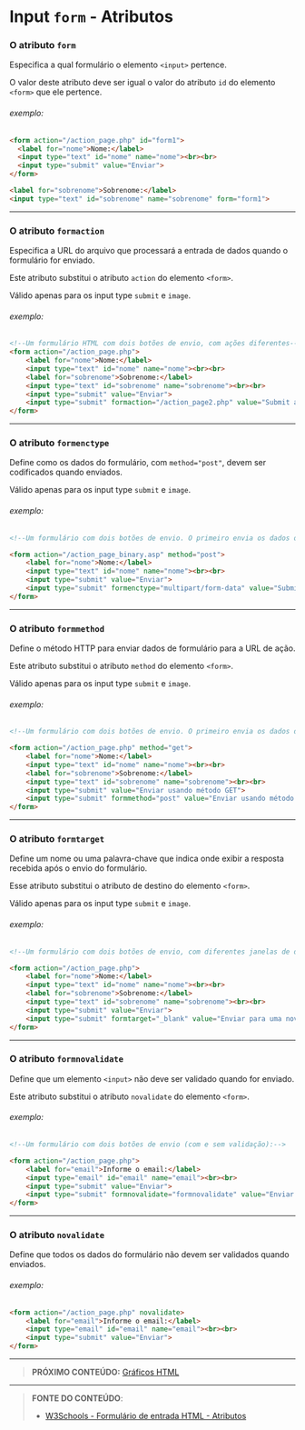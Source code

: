 # Input `form` - Atributos

### O atributo `form`

Especifica a qual formulário o elemento `<input>` pertence.

O valor deste atributo deve ser igual o valor do atributo `id` do elemento `<form>` que ele pertence.

###### exemplo:

```html
<form action="/action_page.php" id="form1">
  <label for="nome">Nome:</label>
  <input type="text" id="nome" name="nome"><br><br>
  <input type="submit" value="Enviar">
</form>

<label for="sobrenome">Sobrenome:</label>
<input type="text" id="sobrenome" name="sobrenome" form="form1">
```

----

### O atributo `formaction`

Especifica a URL do arquivo que processará a entrada de dados quando o formulário for enviado.

Este atributo substitui o atributo `action` do elemento `<form>`. 

Válido apenas para os input type `submit` e `image`.

###### exemplo:

```html
<!--Um formulário HTML com dois botões de envio, com ações diferentes-->
<form action="/action_page.php">
    <label for="nome">Nome:</label>
    <input type="text" id="nome" name="nome"><br><br>
    <label for="sobrenome">Sobrenome:</label>
    <input type="text" id="sobrenome" name="sobrenome"><br><br>
    <input type="submit" value="Enviar">
    <input type="submit" formaction="/action_page2.php" value="Submit as Admin">
</form>
```

---

### O atributo `formenctype`

Define como os dados do formulário, com `method="post"`, devem ser codificados quando enviados.

Válido apenas para os input type `submit` e `image`.

###### exemplo:

```html
<!--Um formulário com dois botões de envio. O primeiro envia os dados do formulário com codificação padrão, o segundo envia os dados do formulário codificados como "multipart/form-data":-->

<form action="/action_page_binary.asp" method="post">
    <label for="nome">Nome:</label>
    <input type="text" id="nome" name="nome"><br><br>
    <input type="submit" value="Enviar">
    <input type="submit" formenctype="multipart/form-data" value="Submit as Multipart/form-data">
</form>
```

----

### O atributo `formmethod`

Define o método HTTP para enviar dados de formulário para a URL de ação.

Este atributo substitui o atributo `method` do elemento `<form>`.

Válido apenas para os input type `submit` e `image`.

###### exemplo:

```html
<!--Um formulário com dois botões de envio. O primeiro envia os dados do formulário com method="get". O segundo envia os dados do formulário com method="post":-->

<form action="/action_page.php" method="get">
    <label for="nome">Nome:</label>
    <input type="text" id="nome" name="nome"><br><br>
    <label for="sobrenome">Sobrenome:</label>
    <input type="text" id="sobrenome" name="sobrenome"><br><br>
    <input type="submit" value="Enviar usando método GET">
    <input type="submit" formmethod="post" value="Enviar usando método POST">
</form>
```

---

### O atributo `formtarget`

Define um nome ou uma palavra-chave que indica onde exibir a resposta recebida após o envio do formulário.

Esse atributo substitui o atributo de destino do elemento `<form>`.

Válido apenas para os input type `submit` e `image`.

###### exemplo:

```html
<!--Um formulário com dois botões de envio, com diferentes janelas de destino:-->

<form action="/action_page.php">
    <label for="nome">Nome:</label>
    <input type="text" id="nome" name="nome"><br><br>
    <label for="sobrenome">Sobrenome:</label>
    <input type="text" id="sobrenome" name="sobrenome"><br><br>
    <input type="submit" value="Enviar">
    <input type="submit" formtarget="_blank" value="Enviar para uma nova janela">
</form>
```

---

### O atributo `formnovalidate`

Define que um elemento `<input>` não deve ser validado quando for enviado.

Este atributo substitui o atributo `novalidate` do elemento `<form>`.

###### exemplo:

```html
<!--Um formulário com dois botões de envio (com e sem validação):-->

<form action="/action_page.php">
    <label for="email">Informe o email:</label>
    <input type="email" id="email" name="email"><br><br>
    <input type="submit" value="Enviar">
    <input type="submit" formnovalidate="formnovalidate" value="Enviar sem validação">
</form>
```

---

### O atributo `novalidate`

Define que todos os dados do formulário não devem ser validados quando enviados.

###### exemplo:

```html
<form action="/action_page.php" novalidate>
    <label for="email">Informe o email:</label>
    <input type="email" id="email" name="email"><br><br>
    <input type="submit" value="Enviar">
</form>
```


***

> **PRÓXIMO CONTEÚDO:** [Gráficos HTML](/conteudo/11-graficos)

***


> **FONTE DO CONTEÚDO**:
>
> - [W3Schools - Formulário de entrada HTML - Atributos](https://www.w3schools.com/html/html_form_attributes_form.asp)